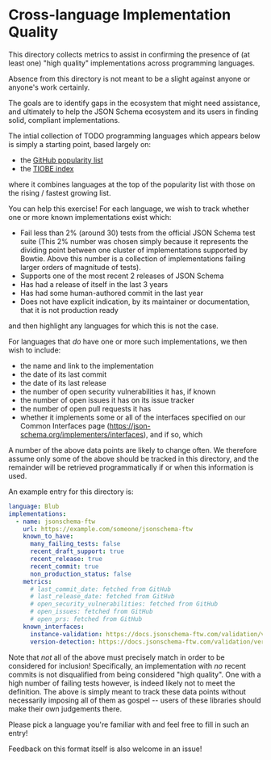 # Cross-language Implementation Quality

This directory collects metrics to assist in confirming the presence of (at least one) "high quality" implementations across programming languages.

Absence from this directory is not meant to be a slight against anyone or anyone's work certainly.

The goals are to identify gaps in the ecosystem that might need assistance, and ultimately to help the JSON Schema ecosystem and its users in finding solid, compliant implementations.

The intial collection of TODO programming languages which appears below is simply a starting point, based largely on:

  * the [GitHub popularity list](https://octoverse.github.com/2022/top-programming-languages)
  * the [TIOBE index](https://www.tiobe.com/tiobe-index/)

where it combines languages at the top of the popularity list with those on the rising / fastest growing list.

You can help this exercise!
For each language, we wish to track whether one or more known implementations exist which:

  * Fail less than 2% (around 30) tests from the official JSON Schema test suite
    (This 2% number was chosen simply because it represents the dividing point between one cluster of implementations supported by Bowtie.
     Above this number is a collection of implementations failing larger orders of magnitude of tests).
  * Supports one of the most recent 2 releases of JSON Schema
  * Has had a release of itself in the last 3 years
  * Has had some human-authored commit in the last year
  * Does not have explicit indication, by its maintainer or documentation, that it is not production ready

and then highlight any languages for which this is not the case.

For languages that *do* have one or more such implementations, we then wish to include:

  * the name and link to the implementation
  * the date of its last commit
  * the date of its last release
  * the number of open security vulnerabilities it has, if known
  * the number of open issues it has on its issue tracker
  * the number of open pull requests it has
  * whether it implements some or all of the interfaces specified on our Common Interfaces page (https://json-schema.org/implementers/interfaces),
    and if so, which

A number of the above data points are likely to change often.
We therefore assume only some of the above should be tracked in this directory, and the remainder will be retrieved programmatically if or when this information is used.

An example entry for this directory is:

```yaml
language: Blub
implementations:
  - name: jsonschema-ftw
    url: https://example.com/someone/jsonschema-ftw
    known_to_have:
      many_failing_tests: false
      recent_draft_support: true
      recent_release: true
      recent_commit: true
      non_production_status: false
    metrics:
      # last_commit_date: fetched from GitHub
      # last_release_date: fetched from GitHub
      # open_security_vulnerabilities: fetched from GitHub
      # open_issues: fetched from GitHub
      # open_prs: fetched from GitHub
    known_interfaces:
      instance-validation: https://docs.jsonschema-ftw.com/validation/validate_function
      version-detection: https://docs.jsonschema-ftw.com/validation/version_of_schema
```
                 
Note that *not* all of the above must precisely match in order to be considered for inclusion!
Specifically, an implementation with *no* recent commits is not disqualified from being considered "high quality".
One with a high number of failing tests however, is indeed likely not to meet the definition.
The above is simply meant to track these data points without necessarily imposing all of them as gospel -- users of these libraries should make their own judgements there.

Please pick a language you're familiar with and feel free to fill in such an entry!

Feedback on this format itself is also welcome in an issue!
